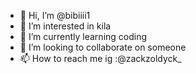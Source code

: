 - 👋 Hi, I’m @bibiiii1
- 👀 I’m interested in kila
- 🌱 I’m currently learning coding
- 💞️ I’m looking to collaborate on someone 
- 📫 How to reach me ig :@zackzoldyck_

<!---
bibiiii1/bibiiii1 is a ✨ special ✨ repository because its `README.md` (this file) appears on your GitHub profile.
You can click the Preview link to take a look at your changes.
--->
